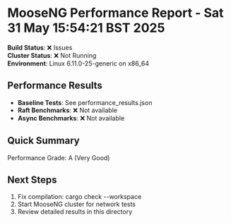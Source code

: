 # MooseNG Performance Report - Sat 31 May 15:54:21 BST 2025

**Build Status**: ❌ Issues  
**Cluster Status**: ❌ Not Running  
**Environment**: Linux 6.11.0-25-generic on x86_64

## Performance Results
- **Baseline Tests**: See performance_results.json
- **Raft Benchmarks**: ❌ Not available
- **Async Benchmarks**: ❌ Not available

## Quick Summary
Performance Grade: A (Very Good)

## Next Steps
1. Fix compilation: cargo check --workspace
2. Start MooseNG cluster for network tests
3. Review detailed results in this directory

